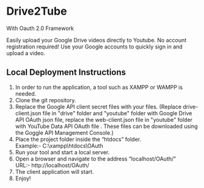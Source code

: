 # Drive2Tube <br/>

With Oauth 2.0 Framework

Easily upload your Google Drive videos directly to Youtube. No account registration required! Use your Google accounts to quickly sign in and upload a video.
<br/>

## Local Deployment Instructions <br/>

1. In order to run the application, a tool such as XAMPP or WAMPP is needed.<br/>
2. Clone the git repository.<br/>
3. Replace the Google API client secret files with your files. (Replace drive-client.json file in "drive" folder and "youtube" folder with Google Drive API OAuth json file, replace the web-client.json file in "youtube" folder with YouTube Data API OAuth file . These files can be downloaded using the Goggle API Management Console.)<br/>
4. Place the project folder inside the “htdocs” folder.<br/>
   Example:- C:\xampp\htdocs\OAuth
5. Run your tool and start a local server. <br/>
6. Open a browser and navigate to the address “localhost/OAuth/"<br/>
   URL:- http://localhost/OAuth/
7. The client application will start.<br/>
8. Enjoy!
